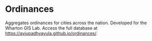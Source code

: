 # Ordinances
Aggregates ordinances for cities across the nation. Developed for the Wharton GIS Lab. Access the full database at https://aviupadhyayula.github.io/ordinances/.
